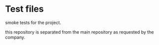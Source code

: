 # Test files 

smoke tests for the project.

this repository is separated from the main repository as requested by the company.
